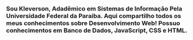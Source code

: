 ### Sou Kleverson, Adadêmico em Sistemas de Informação Pela Universidade Federal da Paraiba. Aqui compartilho todos os meus conhecimentos sobre  Desenvolvimento Web! Possuo conhecimentos em Banco de Dados, JavaScript, CSS e HTML.

<!--
**kleversonsilva/kleversonsilva** is a ✨ _special_ ✨ repository because its `README.md` (this file) appears on your GitHub profile.

Here are some ideas to get you started:

- 🔭 I’m currently working on ...
- 🌱 I’m currently learning ...
- 👯 I’m looking to collaborate on ...
- 🤔 I’m looking for help with ...
- 💬 Ask me about ...
- 📫 How to reach me: ...
- 😄 Pronouns: ...
- ⚡ Fun fact: ...
-->
